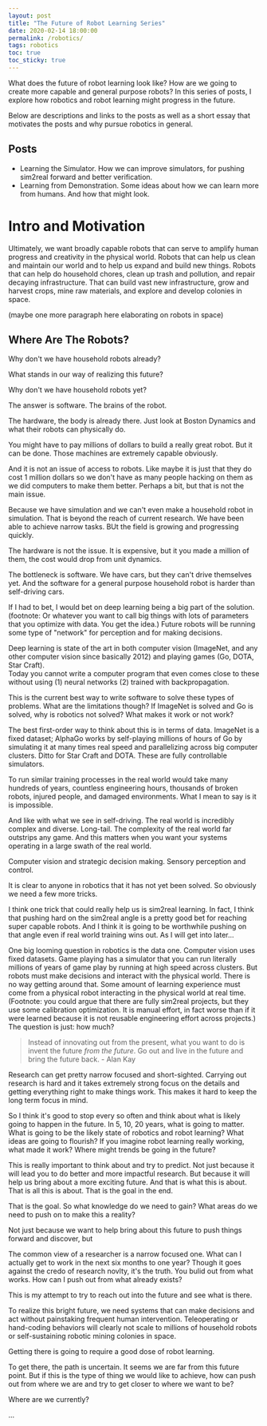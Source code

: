 ```yaml
---
layout: post
title: "The Future of Robot Learning Series"
date: 2020-02-14 18:00:00
permalink: /robotics/
tags: robotics
toc: true
toc_sticky: true
---
```


<!-- TODO: change the block quotes. quote top and change style of kay quote -->

What does the future of robot learning look like?
How are we going to create more capable and general purpose robots?
In this series of posts, I explore how robotics and robot learning might progress in the future.

Below are descriptions and links to the posts as well as a short essay 
that motivates the posts and why pursue robotics in general.

<!--<img height="200" src="/assets/sim2real/irobot.jpg" style="display: block; margin-left: auto; margin-right: auto;"/>-->

## Posts
- Learning the Simulator.  How we can improve simulators, for pushing sim2real forward and better verification.
- Learning from Demonstration.  Some ideas about how we can learn more from humans.  And how that might look.

# Intro and Motivation

Ultimately, we want broadly capable robots that can serve to amplify human 
progress and creativity in the physical world.
Robots that can help us clean and maintain our world and to help us expand and build new things.
Robots that can help do household chores, clean up trash and pollution, 
and repair decaying infrastructure.  That can build vast new infrastructure, 
grow and harvest crops, mine raw materials, and explore and develop colonies in space.

(maybe one more paragraph here elaborating on robots in space)

## Where Are The Robots?

Why don't we have household robots already?  

What stands in our way of realizing this future?

Why don't we have household robots yet?

The answer is software.  The brains of the robot.

The hardware, the body is already there.
Just look at Boston Dynamics and what their robots can physically do.

You might have to pay millions of dollars to build a really great robot.
But it can be done.  Those machines are extremely capable obviously.

And it is not an issue of access to robots.
Like maybe it is just that they do cost 1 million dollars so
we don't have as many people hacking on them as we did computers to make them better.
Perhaps a bit, but that is not the main issue.

Because we have simulation and we can't even make a household robot in simulation.
That is beyond the reach of current research.
We have been able to achieve narrow tasks.
BUt the field is growing and progressing quickly.

The hardware is not the issue.
It is expensive, but it you made a million of them, the cost would drop
from unit dynamics.

The bottleneck is software.
We have cars, but they can't drive themselves yet.
And the software for a general purpose household robot is harder than self-driving cars.


If I had to bet, I would bet on deep learning being a big part of the solution.
(footnote: Or whatever you want to call big things with lots of parameters that you optimize with data.  You get the idea.)
Future robots will be running some type of "network" for perception and for making decisions.

Deep learning is state of the art in both computer vision (ImageNet, and any other
computer vision since basically 2012) and playing games (Go, DOTA, Star Craft).  
Today you cannot write a computer program that even comes close to these
without using (1) neural networks (2) trained with backpropagation.

This is the current best way to write software to solve these types of problems.
What are the limitations though?
If ImageNet is solved and Go is solved, why is robotics not solved?
What makes it work or not work?

The best first-order way to think about this is in terms of data.
ImageNet is a fixed dataset;
AlphaGo works by self-playing millions of hours of Go by simulating
it at many times real speed and parallelizing across big computer clusters.
Ditto for Star Craft and DOTA.
These are fully controllable simulators.

To run similar training processes in the real world would take many hundreds of years,
countless engineering hours, thousands of broken robots, injured people, and damaged environments.
What I mean to say is it is impossible.

And like with what we see in self-driving.
The real world is incredibly complex and diverse.
Long-tail.
The complexity of the real world far outstrips any game.
And this matters when you want your systems operating in a large swath of the real world.


Computer vision and strategic decision making.
Sensory perception and control.

It is clear to anyone in robotics that it has not yet been solved.
So obviously we need a few more tricks.



I think one trick that could really help us is sim2real learning.
In fact, I think that pushing hard on the sim2real angle is a pretty
good bet for reaching super capable robots.  And I think
it is going to be worthwhile pushing on that angle even if real world
training wins out.  As I will get into later...

One big looming question in robotics is the data one.
Computer vision uses fixed datasets.
Game playing has a simulator that you can run literally
millions of years of game play by running at high speed across clusters.
But robots must make decisions and interact with the physical world.
There is no way getting around that.
Some amount of learning experience must come from a physical robot
interacting in the physical world at real time.
(Footnote: you could argue that there are fully sim2real projects,
but they use some calibration optimization.  It is manual effort, in fact
worse than if it were learned because it is not reusable engineering effort across
projects.)
The question is just: how much?



>Instead of innovating out from the present, what you want to do is invent the future *from the future*.  Go out and live in the future and bring the future back. - Alan Kay


Research can get pretty narrow focused and short-sighted.
Carrying out research is hard and it takes extremely strong focus on the details
and getting everything right to make things work.
This makes it hard to keep the long term focus in mind.

So I think it's good to stop every so often and think about what is likely going
to happen in the future.  In 5, 10, 20 years, what is going to matter.
What is going to be the likely state of robotics and robot learning?
What ideas are going to flourish?
If you imagine robot learning really working, what made it work?
Where might trends be going in the future?

This is really important to think about and try to predict. 
Not just because it will lead you to do better and more impactful research.
But because it will help us bring about a more exciting future.
And that is what this is about.
That is all this is about.
That is the goal in the end.

That is the goal.
So what knowledge do we need to gain?
What areas do we need to push on to make this a reality?


Not just because we want to help bring about this future to push things
forward and discover, but 


The common view of a researcher is a narrow focused one.
What can I actually get to work in the next six months to one year?
Though it goes against the credo of research novlty, it's the truth.
You bulid out from what works.
How can I push out from what already exists?


This is my attempt to try to reach out into the future and see what is there.



To realize this bright future, we need systems that can make decisions and act 
without painstaking frequent human intervention.
Teleoperating or hand-coding behaviors will clearly not scale to millions of 
household robots or self-sustaining robotic mining colonies in space.

Getting there is going to require a good dose of robot learning.

To get there, the path is uncertain.
It seems we are far from this future point.
But if this is the type of thing we would like to achieve,
how can push out from where we are and try to get closer to where we want to be?

Where are we currently?

...



